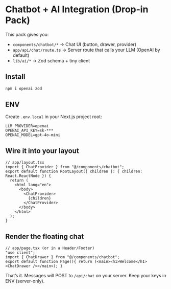# Chatbot + AI Integration (Drop-in Pack)

This pack gives you:
- `components/chatbot/*` → Chat UI (button, drawer, provider)
- `app/api/chat/route.ts` → Server route that calls your LLM (OpenAI by default)
- `lib/ai/*` → Zod schema + tiny client

## Install

```bash
npm i openai zod
```

## ENV

Create `.env.local` in your Next.js project root:

```
LLM_PROVIDER=openai
OPENAI_API_KEY=sk-***
OPENAI_MODEL=gpt-4o-mini
```

## Wire it into your layout

```tsx
// app/layout.tsx
import { ChatProvider } from "@/components/chatbot";
export default function RootLayout({ children }: { children: React.ReactNode }) {
  return (
    <html lang="en">
      <body>
        <ChatProvider>
          {children}
        </ChatProvider>
      </body>
    </html>
  );
}
```

## Render the floating chat

```tsx
// app/page.tsx (or in a Header/Footer)
"use client";
import { ChatDrawer } from "@/components/chatbot";
export default function Page(){ return (<main><h1>Welcome</h1><ChatDrawer /></main>); }
```

That’s it. Messages will POST to `/api/chat` on your server. Keep your keys in ENV (server-only).
